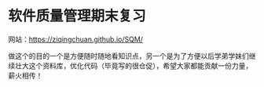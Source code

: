 # 软件质量管理期末复习

网站：https://ziqingchuan.github.io/SQM/

做这个的目的一个是方便随时随地看知识点，另一个是为了方便以后学弟学妹们继续壮大这个资料库，优化代码（毕竟写的很仓促），希望大家都能贡献一份力量，薪火相传！